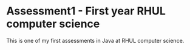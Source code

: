 # Assessment1 - First year RHUL computer science

This is one of my first assessments in Java at RHUL computer science.
